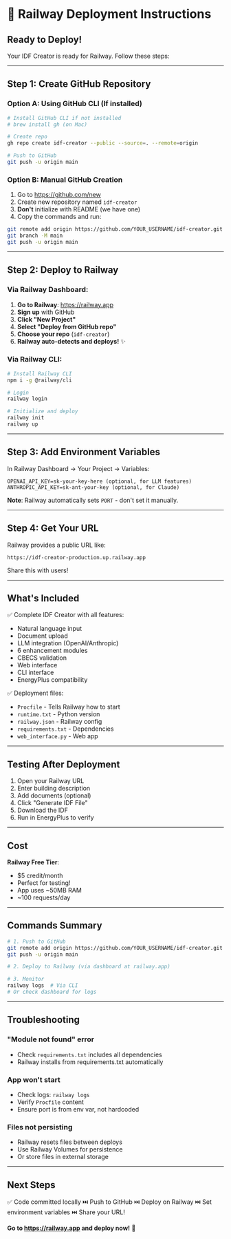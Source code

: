 # 🚂 Railway Deployment Instructions

## Ready to Deploy!

Your IDF Creator is ready for Railway. Follow these steps:

---

## Step 1: Create GitHub Repository

### Option A: Using GitHub CLI (If installed)
```bash
# Install GitHub CLI if not installed
# brew install gh (on Mac)

# Create repo
gh repo create idf-creator --public --source=. --remote=origin

# Push to GitHub
git push -u origin main
```

### Option B: Manual GitHub Creation

1. Go to https://github.com/new
2. Create new repository named `idf-creator`
3. **Don't** initialize with README (we have one)
4. Copy the commands and run:
```bash
git remote add origin https://github.com/YOUR_USERNAME/idf-creator.git
git branch -M main
git push -u origin main
```

---

## Step 2: Deploy to Railway

### Via Railway Dashboard:

1. **Go to Railway**: https://railway.app
2. **Sign up** with GitHub
3. **Click "New Project"**
4. **Select "Deploy from GitHub repo"**
5. **Choose your repo** (`idf-creator`)
6. **Railway auto-detects and deploys!** ✨

### Via Railway CLI:

```bash
# Install Railway CLI
npm i -g @railway/cli

# Login
railway login

# Initialize and deploy
railway init
railway up
```

---

## Step 3: Add Environment Variables

In Railway Dashboard → Your Project → Variables:

```
OPENAI_API_KEY=sk-your-key-here (optional, for LLM features)
ANTHROPIC_API_KEY=sk-ant-your-key (optional, for Claude)
```

**Note**: Railway automatically sets `PORT` - don't set it manually.

---

## Step 4: Get Your URL

Railway provides a public URL like:
```
https://idf-creator-production.up.railway.app
```

Share this with users!

---

## What's Included

✅ Complete IDF Creator with all features:
- Natural language input
- Document upload
- LLM integration (OpenAI/Anthropic)
- 6 enhancement modules
- CBECS validation
- Web interface
- CLI interface
- EnergyPlus compatibility

✅ Deployment files:
- `Procfile` - Tells Railway how to start
- `runtime.txt` - Python version
- `railway.json` - Railway config
- `requirements.txt` - Dependencies
- `web_interface.py` - Web app

---

## Testing After Deployment

1. Open your Railway URL
2. Enter building description
3. Add documents (optional)
4. Click "Generate IDF File"
5. Download the IDF
6. Run in EnergyPlus to verify

---

## Cost

**Railway Free Tier**:
- $5 credit/month
- Perfect for testing!
- App uses ~50MB RAM
- ~100 requests/day

---

## Commands Summary

```bash
# 1. Push to GitHub
git remote add origin https://github.com/YOUR_USERNAME/idf-creator.git
git push -u origin main

# 2. Deploy to Railway (via dashboard at railway.app)

# 3. Monitor
railway logs  # Via CLI
# Or check dashboard for logs
```

---

## Troubleshooting

### "Module not found" error
- Check `requirements.txt` includes all dependencies
- Railway installs from requirements.txt automatically

### App won't start
- Check logs: `railway logs`
- Verify `Procfile` content
- Ensure port is from env var, not hardcoded

### Files not persisting
- Railway resets files between deploys
- Use Railway Volumes for persistence
- Or store files in external storage

---

## Next Steps

✅ Code committed locally
⏭️ Push to GitHub
⏭️ Deploy on Railway
⏭️ Set environment variables
⏭️ Share your URL!

**Go to https://railway.app and deploy now!** 🚀


